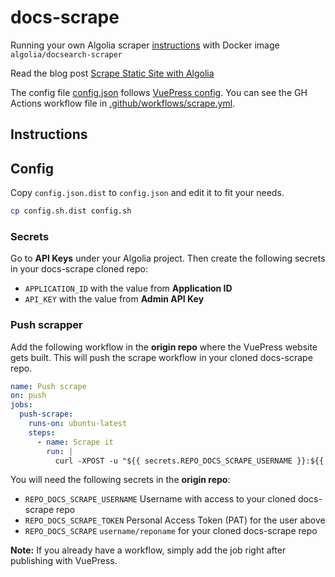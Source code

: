 # docs-scrape

Running your own Algolia scraper [instructions](https://docsearch.algolia.com/docs/run-your-own/) with Docker image `algolia/docsearch-scraper`

Read the blog post [Scrape Static Site with Algolia](https://glebbahmutov.com/blog/scrape-static-site-with-algolia/)

The config file [config.json](config.json) follows [VuePress config](https://github.com/algolia/docsearch-configs/blob/master/configs/vuepress.json). You can see the GH Actions workflow file in [.github/workflows/scrape.yml](.github/workflows/scrape.yml).

## Instructions

## Config

Copy `config.json.dist` to `config.json` and edit it to fit your needs.

```sh
cp config.sh.dist config.sh
```

### Secrets

Go to **API Keys** under your Algolia project. Then create the following secrets in your docs-scrape cloned repo:

- `APPLICATION_ID` with the value from **Application ID**
- `API_KEY` with the value from **Admin API Key**

### Push scrapper

Add the following workflow in the **origin repo** where the VuePress website gets built. This will push the scrape workflow in your cloned docs-scrape repo.

```yaml
name: Push scrape
on: push
jobs:
  push-scrape:
    runs-on: ubuntu-latest
    steps:
      - name: Scrape it
        run: |
          curl -XPOST -u "${{ secrets.REPO_DOCS_SCRAPE_USERNAME }}:${{ secrets.REPO_DOCS_SCRAPE_TOKEN }}" -H "Accept: application/vnd.github.everest-preview+json" -H "Content-Type: application/json" https://api.github.com/repos/${{ secrets.REPO_DOCS_SCRAPE }}/dispatches --data '{"event_type": "push"}'
```

You will need the following secrets in the **origin repo**:

- `REPO_DOCS_SCRAPE_USERNAME` Username with access to your cloned docs-scrape repo
- `REPO_DOCS_SCRAPE_TOKEN` Personal Access Token (PAT) for the user above
- `REPO_DOCS_SCRAPE` `username/reponame` for your cloned docs-scrape repo

**Note:** If you already have a workflow, simply add the job right after publishing with VuePress.
